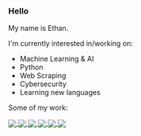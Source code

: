 ### Hello

My name is Ethan.

I'm currently interested in/working on:
- Machine Learning & AI
- Python
- Web Scraping
- Cybersecurity
- Learning new languages

Some of my work:

<a href="https://github.com/etfriedman/MINDknight">
  <img align="center" src="https://github-readme-stats.vercel.app/api/pin/?username=etfriedman&repo=MINDknight&title_color=fff&icon_color=f9f9f9&text_color=9f9f9f&bg_color=151515" />
</a>
<a href="https://github.com/etfriedman/twitch-chat-fun">
  <img align="center" src="https://github-readme-stats.vercel.app/api/pin/?username=etfriedman&repo=twitch-chat-fun&title_color=fff&icon_color=f9f9f9&text_color=9f9f9f&bg_color=151515" />
</a>
<a href="https://github.com/etfriedman/MTAtimes">
  <img align="center" src="https://github-readme-stats.vercel.app/api/pin/?username=etfriedman&repo=MTAtimes&title_color=fff&icon_color=f9f9f9&text_color=9f9f9f&bg_color=151515" />
</a>
<a href="https://github.com/etfriedman/Live-FacialRecognition-python">
  <img align="center" src="https://github-readme-stats.vercel.app/api/pin/?username=etfriedman&repo=Live-FacialRecognition-python&title_color=fff&icon_color=f9f9f9&text_color=9f9f9f&bg_color=151515" />
</a>
<a href="https://github.com/etfriedman/RSL-Account-Gen">
  <img align="center" src="https://github-readme-stats.vercel.app/api/pin/?username=etfriedman&repo=RSL-Account-Gen&title_color=fff&icon_color=f9f9f9&text_color=9f9f9f&bg_color=151515" />
</a>
<a href="https://github.com/etfriedman/spotiline">
  <img align="center" src="https://github-readme-stats.vercel.app/api/pin/?username=etfriedman&repo=spotiline&title_color=fff&icon_color=f9f9f9&text_color=9f9f9f&bg_color=151515" />
</a>
